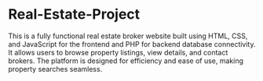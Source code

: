 # Real-Estate-Project
This is a fully functional real estate broker website built using HTML, CSS, and JavaScript for the frontend and PHP for backend database connectivity. It allows users to browse property listings, view details, and contact brokers. The platform is designed for efficiency and ease of use, making property searches seamless.
